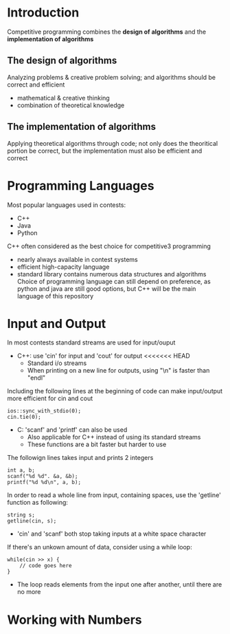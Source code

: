 # Introduction
Competitive programming combines the **design of algorithms** and the **implementation of algorithms**

## The design of algorithms
Analyzing problems & creative problem solving; and algorithms should be correct and efficient
- mathematical & creative thinking
- combination of theoretical knowledge

## The implementation of algorithms
Applying theoretical algorithms through code; not only does the theoritical portion be correct, but the implementation must also be efficient and correct

# Programming Languages
Most popular languages used in contests:
- C++
- Java
- Python

C++ often considered as the best choice for competitive3 programming
- nearly always available in contest systems
- efficient high-capacity language
- standard library contains numerous data structures and algorithms
Choice of programming language can still depend on preference, as python and java are still good options, but C++ will be the main language of this repository

# Input and Output
In most contests standard streams are used for input/ouput
- C++: use 'cin' for input and 'cout' for output
<<<<<<< HEAD
    - Standard i/o streams
    - When printing on a new line for outputs, using "\n" is faster than "endl"

Including the following lines at the beginning of code can make input/output more efficient for cin and cout
```
ios::sync_with_stdio(0);
cin.tie(0);
```

- C: 'scanf' and 'printf' can also be used
    - Also applicable for C++ instead of using its standard streams
    - These functions are a bit faster but harder to use

The followign lines takes input and prints 2 integers
```
int a, b;
scanf("%d %d". &a, &b);
printf("%d %d\n", a, b);
```

In order to read a whole line from input, containing spaces, use the 'getline' function as following:
```
string s;
getline(cin, s);
```
- 'cin' and 'scanf' both stop taking inputs at a white space character

If there's an unkown amount of data, consider using a while loop:
```
while(cin >> x) {
    // code goes here
}
```
- The loop reads elements from the input one after another, until there are no more

# Working with Numbers








